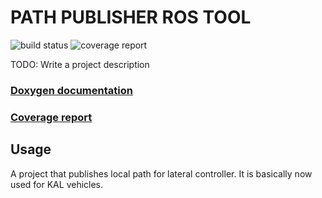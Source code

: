 # PATH PUBLISHER ROS TOOL

![build status](https://gitlab.mrt.uni-karlsruhe.de/zhu/path_publisher_ros_tool/badges/master/build.svg)
![coverage report](https://gitlab.mrt.uni-karlsruhe.de/zhu/path_publisher_ros_tool/badges/master/coverage.svg)

TODO: Write a project description

### [Doxygen documentation](http://zhu.pages.mrt.uni-karlsruhe.de/path_publisher_ros_tool/doxygen/index.html)
### [Coverage report](http://zhu.pages.mrt.uni-karlsruhe.de/path_publisher_ros_tool/coverage/index.html)

## Usage

A project that publishes local path for lateral controller. It is basically now used for KAL vehicles.
